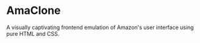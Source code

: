 # AmaClone
A visually captivating frontend emulation of Amazon's user interface using pure HTML and CSS.
